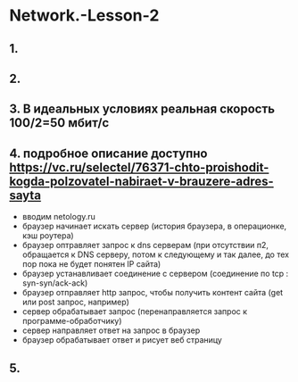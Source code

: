 # Network.-Lesson-2

## 1. 

## 2.

## 3. В идеальных условиях реальная скорость 100/2=50 мбит/с

## 4. подробное описание доступно https://vc.ru/selectel/76371-chto-proishodit-kogda-polzovatel-nabiraet-v-brauzere-adres-sayta

  - вводим netology.ru
  - браузер начинает искать сервер (история браузера, в операционке, кэш роутера)
  - браузер оптравляет запрос к dns серверам (при отсутствии п2, обращается к DNS серверу, потом к следующему и так далее, до тех пор пока не будет понятен IP сайта)
  - браузер устанавливает соединение с сервером (соединение по tcp : syn-syn/ack-ack)
  - браузер отправляет http запрос, чтобы получить контент сайта (get или post запрос, например)
  - сервер обрабатывает запрос (перенаправляется запрос к программе-обработчику)
  - сервер направляет ответ на запрос в браузер
  - браузер обрабатывает ответ и рисует веб страницу
  
## 5. 
